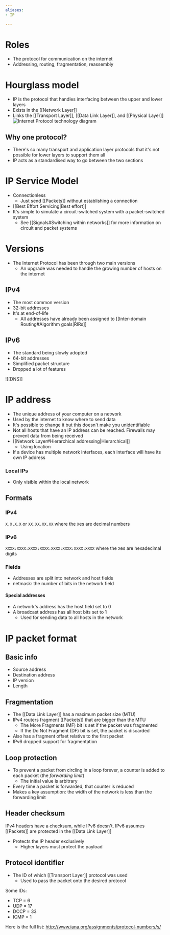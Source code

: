 ```yaml
---
aliases:
- IP

---
```

# Roles
- The protocol for communication on the internet
- Addressing, routing, fragmentation, reassembly

# Hourglass model
- IP is the protocol that handles interfacing between the upper and lower layers
- Exists in the [[Network Layer]]
- Links the [[Transport Layer]], [[Data Link Layer]], and [[Physical Layer]]
![Internet Protocol technology diagram](https://scx2.b-cdn.net/gfx/news/hires/2011/howtheintern.jpg)

## Why one protocol?
- There's so many transport and application layer protocols that it's not possible for lower layers to support them all
- IP acts as a standardised way to go between the two sections

# IP Service Model
- Connectionless
	- Just send [[Packets]] without establishing a connection
- [[Best Effort Servicing|Best effort]]
- It's simple to simulate a circuit-switched system with a packet-switched system
	- See [[Signals#Switching within networks]] for more information on circuit and packet systems

# Versions
- The Internet Protocol has been through two main versions
	- An upgrade was needed to handle the growing number of hosts on the internet
## IPv4
- The most common version
- 32-bit addresses
- It's at end-of-life
	- All addresses have already been assigned to [[Inter-domain Routing#Algorithm goals|RIRs]]

## IPv6
- The standard being slowly adopted
- 64-bit addresses
- Simplified packet structure
- Dropped a lot of features

![[DNS]]

# IP address
- The unique address of your computer on a network
- Used by the internet to know where to send data
- It's possible to change it but this doesn't make you unidentifiable
- Not all hosts that have an IP address can be reached. Firewalls may prevent data from being received
- [[Network Layer#Hierarchical addressing|Hierarchical]]
	- Using location
- If a device has multiple network interfaces, each interface will have its own IP address

### Local IPs
- Only visible within the local network

## Formats
### IPv4
`X.X.X.X`
or
`XX.XX.XX.XX`
where the `X`es are decimal numbers

### IPv6
`XXXX:XXXX:XXXX:XXXX:XXXX:XXXX:XXXX:XXXX`
where the `X`es are hexadecimal digits

### Fields
- Addresses are split into network and host fields
- netmask: the number of bits in the network field

#### Special addresses
- A network's address has the host field set to 0
- A broadcast address has all host bits set to 1
	- Used for sending data to all hosts in the network

# IP packet format
## Basic info
- Source address
- Destination address
- IP version
- Length

## Fragmentation
- The [[Data Link Layer]] has a maximum packet size (MTU)
- IPv4 routers fragment [[Packets]] that are bigger than the MTU
	- The More Fragments (MF) bit is set if the packet was fragmented
	- If the Do Not Fragment (DF) bit is set, the packet is discarded
- Also has a fragment offset relative to the first packet
- IPv6 dropped support for fragmentation

## Loop protection
- To prevent a packet from circling in a loop forever, a counter is added to each packet (the *forwarding limit*)
	- The initial value is arbitrary
- Every time a packet is forwarded, that counter is reduced
- Makes a key assumption: the width of the network is less than the forwarding limit

## Header checksum
IPv4 headers have a checksum, while IPv6 doesn't. IPv6 assumes [[Packets]] are protected in the [[Data Link Layer]]
- Protects the IP header exclusively
	- Higher layers must protect the payload

## Protocol identifier
- The ID of which [[Transport Layer]] protocol was used
	- Used to pass the packet onto the desired protocol

Some IDs:
- TCP = 6
- UDP = 17
- DCCP = 33
- ICMP = 1

Here is the full list: http://www.iana.org/assignments/protocol-numbers/s/